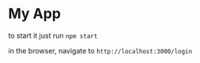 # My App

to start it just run `npm start`

in the browser, navigate to `http://localhost:3000/login`
